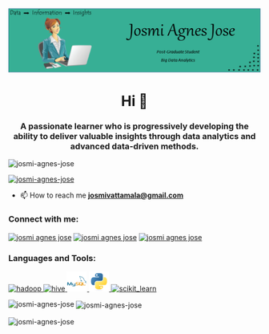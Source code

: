 <img align="center"  width="1000" src=./github.PNG>

<h1 align="center">Hi 👋</h1>
<h3 align="center">A passionate learner who is progressively developing the ability to deliver valuable insights through data analytics and advanced data-driven methods.</h3>

<p align="left"> <img src="https://komarev.com/ghpvc/?username=josmi-agnes-jose&label=Profile%20views&color=0e75b6&style=flat" alt="josmi-agnes-jose" /> </p>

<p align="left"> <a href="https://github.com/ryo-ma/github-profile-trophy"><img src="https://github-profile-trophy.vercel.app/?username=josmi-agnes-jose" alt="josmi-agnes-jose" /></a> </p>

- 📫 How to reach me **josmivattamala@gmail.com**

<h3 align="left">Connect with me:</h3>
<p align="left">
<a href="www.linkedin.com/in/josmi-agnes-jose" target="blank"><img align="center" src="https://raw.githubusercontent.com/rahuldkjain/github-profile-readme-generator/master/src/images/icons/Social/linked-in-alt.svg" alt="josmi agnes jose" height="30" width="40" /></a>
<a href="https://kaggle.com/josmi agnes jose" target="blank"><img align="center" src="https://raw.githubusercontent.com/rahuldkjain/github-profile-readme-generator/master/src/images/icons/Social/kaggle.svg" alt="josmi agnes jose" height="30" width="40" /></a>
<a href="https://www.hackerrank.com/josmi agnes jose" target="blank"><img align="center" src="https://raw.githubusercontent.com/rahuldkjain/github-profile-readme-generator/master/src/images/icons/Social/hackerrank.svg" alt="josmi agnes jose" height="30" width="40" /></a>
</p>

<h3 align="left">Languages and Tools:</h3>
<p align="left"> <a href="https://hadoop.apache.org/" target="_blank"> <img src="https://www.vectorlogo.zone/logos/apache_hadoop/apache_hadoop-icon.svg" alt="hadoop" width="40" height="40"/> </a> <a href="https://hive.apache.org/" target="_blank"> <img src="https://www.vectorlogo.zone/logos/apache_hive/apache_hive-icon.svg" alt="hive" width="40" height="40"/> </a> <a href="https://www.mysql.com/" target="_blank"> <img src="https://raw.githubusercontent.com/devicons/devicon/master/icons/mysql/mysql-original-wordmark.svg" alt="mysql" width="40" height="40"/> </a> <a href="https://www.python.org" target="_blank"> <img src="https://raw.githubusercontent.com/devicons/devicon/master/icons/python/python-original.svg" alt="python" width="40" height="40"/> </a> <a href="https://scikit-learn.org/" target="_blank"> <img src="https://upload.wikimedia.org/wikipedia/commons/0/05/Scikit_learn_logo_small.svg" alt="scikit_learn" width="40" height="40"/> </a> </p>

<p><img align="left" src="https://github-readme-stats.vercel.app/api/top-langs?username=josmi-agnes-jose&show_icons=true&locale=en&layout=compact" alt="josmi-agnes-jose" /></p>

<p>&nbsp;<img align="center" src="https://github-readme-stats.vercel.app/api?username=josmi-agnes-jose&show_icons=true&locale=en" alt="josmi-agnes-jose" /></p>

<p><img align="center" src="https://github-readme-streak-stats.herokuapp.com/?user=josmi-agnes-jose&" alt="josmi-agnes-jose" /></p>

